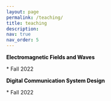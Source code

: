 ```yaml
---
layout: page
permalink: /teaching/
title: teaching
description: 
nav: true
nav_order: 5
---
```



<p style="text-align: left; color: black; font-size:14px;font-weight:bold">Electromagnetic Fields and Waves</p> 
 * Fall 2022

<p style="text-align: left; color: black; font-size:14px;font-weight:bold">Digital Communication System Design</p> 
 * Fall 2022
